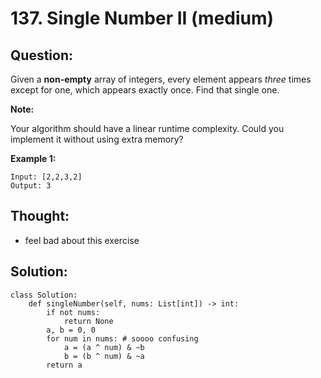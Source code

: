 # 137. Single Number II \(medium\)

## Question:

Given a **non-empty** array of integers, every element appears _three_ times except for one, which appears exactly once. Find that single one.

**Note:**

Your algorithm should have a linear runtime complexity. Could you implement it without using extra memory?

**Example 1:**

```text
Input: [2,2,3,2]
Output: 3
```

## Thought:

* feel bad about this exercise

## Solution:

```text
class Solution:
    def singleNumber(self, nums: List[int]) -> int:
        if not nums:
            return None
        a, b = 0, 0
        for num in nums: # soooo confusing
            a = (a ^ num) & ~b
            b = (b ^ num) & ~a
        return a
```

